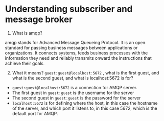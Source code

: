 # Understanding  subscriber and message broker

1. What is amqp?

amqp stands for Advanced Message Queueing Protocol. It is an open standard for passing business messages between applications or organizations. It connects systems, feeds business processes with the information they need and reliably transmits onward the instructions that achieve their goals.

2. What it means? `guest:guest@localhost:5672` , what is the first guest, and what is the second guest, and what is localhost:5672 is for? 

- `guest:guest@localhost:5672` is a connection for AMQP server. <Br>
- The first guest in `guest:guest` is the username for the server <br>
- The second guest in `guest:guest` is the password for the server <Br>
- `localhost:5672` is for defining where the host, in this case the hostname of the server, and which port it listens to, in this case 5672, which is the default port for AMQP.